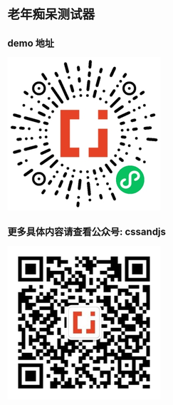 # 老年痴呆测试器

## demo 地址

![image.jpg](https://github.com/tinlee/1000-project-demo/blob/main/wx-ad-test-game/qrcode.jpg)

## 更多具体内容请查看公众号: cssandjs

![image.jpg](https://github.com/tinlee/1000-project-demo/blob/main/qrcode.jpg)
